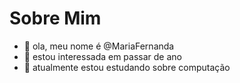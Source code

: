 # Sobre Mim
- 👋 ola, meu nome é @MariaFernanda
- 👀 estou interessada em passar de ano 
- 🌱 atualmente estou estudando sobre computação

<!---
mariafernand07/mariafernand07 is a ✨ special ✨ repository because its `README.md` (this file) appears on your GitHub profile.
You can click the Preview link to take a look at your changes.
--->
